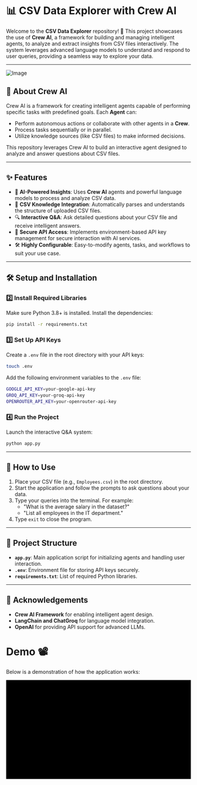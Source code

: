 
# 📊 **CSV Data Explorer with Crew AI**

Welcome to the **CSV Data Explorer** repository! 🚀 This project showcases the use of **Crew AI**, a framework for building and managing intelligent agents, to analyze and extract insights from CSV files interactively. The system leverages advanced language models to understand and respond to user queries, providing a seamless way to explore your data.

---
![Image](https://github.com/user-attachments/assets/16fe712e-fe54-48cd-802c-cda21db6ac4d)

## 🧠 **About Crew AI**

Crew AI is a framework for creating intelligent agents capable of performing specific tasks with predefined goals. Each **Agent** can:
- Perform autonomous actions or collaborate with other agents in a **Crew**.
- Process tasks sequentially or in parallel.
- Utilize knowledge sources (like CSV files) to make informed decisions.

This repository leverages Crew AI to build an interactive agent designed to analyze and answer questions about CSV files.

---


## ✨ **Features**

- 🤖 **AI-Powered Insights**: Uses **Crew AI** agents and powerful language models to process and analyze CSV data.
- 📂 **CSV Knowledge Integration**: Automatically parses and understands the structure of uploaded CSV files.
- 🔍 **Interactive Q&A**: Ask detailed questions about your CSV file and receive intelligent answers.
- 🔐 **Secure API Access**: Implements environment-based API key management for secure interaction with AI services.
- 🛠️ **Highly Configurable**: Easy-to-modify agents, tasks, and workflows to suit your use case.

---

## 🛠️ **Setup and Installation**

### 2️⃣ Install Required Libraries
Make sure Python 3.8+ is installed. Install the dependencies:
```bash
pip install -r requirements.txt
```

### 3️⃣ Set Up API Keys
Create a `.env` file in the root directory with your API keys:
```bash
touch .env
```
Add the following environment variables to the `.env` file:
```bash
GOOGLE_API_KEY=your-google-api-key
GROQ_API_KEY=your-groq-api-key
OPENROUTER_API_KEY=your-openrouter-api-key
```

### 4️⃣ Run the Project
Launch the interactive Q&A system:
```bash
python app.py
```

---

## 🚀 **How to Use**

1. Place your CSV file (e.g., `Employees.csv`) in the root directory.
2. Start the application and follow the prompts to ask questions about your data.
3. Type your queries into the terminal. For example:
   - "What is the average salary in the dataset?"
   - "List all employees in the IT department."
4. Type `exit` to close the program.

---

## 📄 **Project Structure**

- **`app.py`**: Main application script for initializing agents and handling user interaction.
- **`.env`**: Environment file for storing API keys securely.
- **`requirements.txt`**: List of required Python libraries.

---



## 🌟 **Acknowledgements**

- **Crew AI Framework** for enabling intelligent agent design.
- **LangChain and ChatGroq** for language model integration.
- **OpenAI** for providing API support for advanced LLMs.


# Demo 📽

Below is a demonstration of how the application works:

![Demo of the Application](https://github.com/Abdelrahman-Amen/CSV_Insights_with_Crew-AI/blob/main/Demo.gif)

